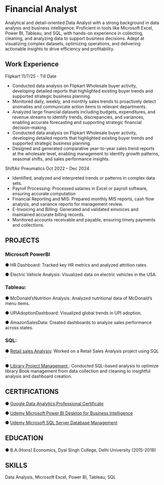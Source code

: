# Financial Analyst
Analytical and detail-oriented Data Analyst with a strong background in data analysis and business intelligence. Proficient in tools like Microsoft Excel, Power BI, Tableau, and SQL, with hands-on experience in collecting, cleaning, and analyzing data to support business decisions. Adept at visualizing complex datasets, optimizing operations, and delivering actionable insights to drive efficiency and profitability.

## Work Experience 
 Flipkart                                                                                                             11/7/25 - Till Date 
- Conducted data analysis on Flipkart Wholesale buyer activity, developing detailed reports that highlighted existing buyer trends and supported         strategic business planning.
- Monitored daily, weekly, and monthly sales trends to proactively detect anomalies and communicate action items to relevant departments.
- Analyzed large financial datasets including budgets, expenditures, and revenue streams to identify trends, discrepancies, and variances, enabling      accurate forecasting and supporting strategic financial decision-making.
- Conducted data analysis on Flipkart Wholesale buyer activity, developing detailed reports that highlighted existing buyer trends and supported         strategic business planning.
- Designed and generated comparative year-to-year sales trend reports at the wholesale level, enabling management to identify growth patterns,           seasonal shifts, and sales performance insights.
  
ShiftAir Pneumatics                                                                                                     Oct 2022 – Dec 2024
- Identified, analyzed and interpreted trends or patterns in complex data sets. 
- Payroll Processing: Processed salaries in Excel or payroll software, ensuring accurate computation 
- Financial Reporting and MIS: Prepared monthly MIS reports, cash flow analysis, and variance reports for 
  management review. 
- E-Invoicing and Billing: Generated and validated einvoices and maintained accurate billing records. 
- Monitored accounts receivable and payable, ensuring timely payments and collections.

## PROJECTS
 
### Microsoft PowerBI

● HR Dashboard: Tracked key HR metrics and analyzed attrition rates.

● Electric Vehicle Analysis: Visualized data on electric vehicles in the USA.
### Tableau:

● McDonald’sNutrition Analysis: Analyzed nutritional data of McDonald’s menu items.

● UPIAdoptionDashboard: Visualized global trends in UPI adoption.

● AmazonSalesData: Created dashboards to analyze sales performance across states.

### SQL:

● [Retail sales Analysis](https://github.com/nik-data-analyst/RetailSalesProject): Worked on a Retail Sales Analysis project using SQL .

● [Library Project Management ](https://github.com/nik-data-analyst/library_project): Conducted SQL-based analysis to optimize library Book management from data collection and cleaning to insightful analysis and dashboard creation.


##  CERTIFICATIONS

● [Google Data Analytics Professional Certificate](https://www.coursera.org/account/accomplishments/professional-cert/32X5QNTR9SQ9)

● [Udemy Microsoft Power BI Desktop for Business Intelligence](https://www.udemy.com/certificate/UC-4a3d8f36-8544-4d36-a506-d8de6d44c59f/)

● [Udemy Microsoft SQL Server Database Management](https://www.udemy.com/certificate/UC-a9e912ca-3c2c-41a0-a7b1-361d42ba0c6e/)


## EDUCATION
 
 ● B.A.(Hons) Economics, Dyal Singh College, Delhi University (2015-2018)

##  SKILLS

Data Analysis, Microsoft Excel, Power BI, Tableau, SQL
 
 
